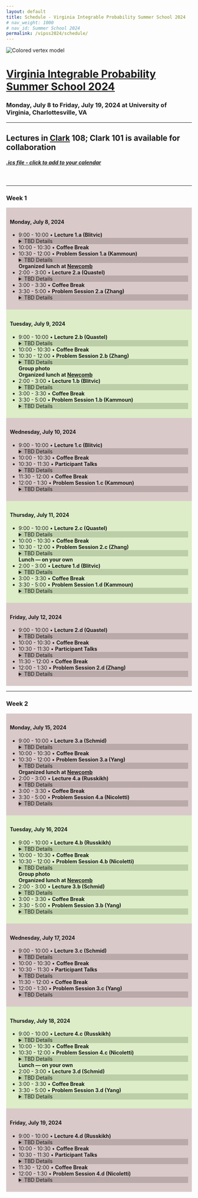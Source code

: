 ```yaml
---
layout: default
title: Schedule - Virginia Integrable Probability Summer School 2024
# nav_weight: 1000
# nav_id: Summer School 2024
permalink: /vipss2024/schedule/
---
```


<img src="{{site.url}}/vipss2024/color-vertex.jpg" style="max-width:100%" alt="Colored vertex model">

# <a href="{{site.url}}/vipss2024/">Virginia Integrable Probability Summer School 2024</a>

### Monday, July 8 to Friday, July 19, 2024 at University of Virginia, Charlottesville, VA

---

## Lectures in <a href="https://maps.app.goo.gl/UG54EAc6uqhjr4qZ9">Clark</a> 108; Clark 101 is available for collaboration

<h5><a href="{{site.url}}/vipss2024/VIPSS2024.ics">.ics file - click to add to your calendar</a></h5><br>

<hr><h3>Week 1</h3>

<!-- Week 1 Monday, July 8, 2024 -->  
<div style="background-color:#d9c9c9;padding:10px" class="mb-3">  
    <h4>Monday, July 8, 2024</h4>  
    <ul>  
        <li>9:00 - 10:00 &bull; <strong>Lecture 1.a (Blitvic)</strong>
            <details style="background-color:#b9a9a9">
              <summary>TBD Details</summary>
              <div style="background-color:#d9c9c9; padding:10px">Decsription</div>
            </details>
        </li>
        <li>10:00 - 10:30 &bull; <strong>Coffee Break</strong></li>  
        <li>10:30 - 12:00 &bull; <strong> Problem Session 1.a (Kammoun)</strong>
            <details style="background-color:#b9a9a9">
              <summary>TBD Details</summary>
              <div style="background-color:#d9c9c9; padding:10px">Decsription</div>
            </details>
        </li>  
        <div class="mb-2 mt-2" style="font-weight:bold">Organized lunch at <a href="https://maps.app.goo.gl/r9dSBHdRg8t7csUq5">Newcomb</a></div>
        <li>2:00 - 3:00 &bull; <strong>Lecture 2.a (Quastel)</strong>
            <details style="background-color:#b9a9a9">
              <summary>TBD Details</summary>
              <div style="background-color:#d9c9c9; padding:10px">Decsription</div>
            </details>
        </li>
        <li>3:00 - 3:30 &bull; <strong>Coffee Break</strong></li>  
        <li>3:30 - 5:00 &bull; <strong> Problem Session 2.a (Zhang)</strong>
            <details style="background-color:#b9a9a9">
              <summary>TBD Details</summary>
              <div style="background-color:#d9c9c9; padding:10px">Decsription</div>
            </details>
        </li>  
    </ul>  
</div>

<div style="background-color:#DCEDC8;padding:10px" class="mb-3">  
    <h4>Tuesday, July 9, 2024</h4>  
    <ul>  
        <li>9:00 - 10:00 &bull; <strong>Lecture 2.b (Quastel)</strong>
            <details style="background-color:#bccea8">
              <summary>TBD Details</summary>
              <div style="background-color:#DCEDC8; padding:10px">Decsription</div>
            </details>
        </li>
        <li>10:00 - 10:30 &bull; <strong>Coffee Break</strong></li>  
        <li>10:30 - 12:00 &bull; <strong> Problem Session 2.b (Zhang)</strong>
            <details style="background-color:#bccea8">
              <summary>TBD Details</summary>
              <div style="background-color:#DCEDC8; padding:10px">Decsription</div>
            </details>
        </li>  
        <div class="mb-2 mt-2" style="font-weight:bold">Group photo</div>
        <div class="mb-2 mt-2" style="font-weight:bold">Organized lunch at <a href="https://maps.app.goo.gl/r9dSBHdRg8t7csUq5">Newcomb</a></div>
        <li>2:00 - 3:00 &bull; <strong>Lecture 1.b (Blitvic)</strong>
            <details style="background-color:#bccea8">
              <summary>TBD Details</summary>
              <div style="background-color:#DCEDC8; padding:10px">Decsription</div>
            </details>
        </li>
        <li>3:00 - 3:30 &bull; <strong>Coffee Break</strong></li>  
        <li>3:30 - 5:00 &bull; <strong> Problem Session 1.b (Kammoun)</strong>
            <details style="background-color:#bccea8">
              <summary>TBD Details</summary>
              <div style="background-color:#DCEDC8; padding:10px">Decsription</div>
            </details>
        </li>  
    </ul>  
</div>

<div style="background-color:#d9c9c9;padding:10px" class="mb-3">  
    <h4>Wednesday, July 10, 2024</h4>  
    <ul>  
        <li>9:00 - 10:00 &bull; <strong>Lecture 1.c (Blitvic)</strong>
            <details style="background-color:#b9a9a9">
              <summary>TBD Details</summary>
              <div style="background-color:#d9c9c9; padding:10px">Decsription</div>
            </details>
        </li>
        <li>10:00 - 10:30 &bull; <strong>Coffee Break</strong></li>  
        <li>10:30 - 11:30 &bull; <strong>Participant Talks</strong>
            <details style="background-color:#b9a9a9">
              <summary>TBD Details</summary>
              <div style="background-color:#d9c9c9;
              padding:10px">Description of the participant talks...</div>
            </details>
        </li>  
        <li>11:30 - 12:00 &bull; <strong>Coffee Break</strong></li>  
        <li>12:00 - 1:30 &bull; <strong> Problem Session 1.c (Kammoun)</strong>
            <details style="background-color:#b9a9a9">
              <summary>TBD Details</summary>
              <div style="background-color:#d9c9c9;
               padding:10px">Decsription</div>
            </details>
        </li>  
    </ul>  
</div>

<div style="background-color:#DCEDC8;padding:10px" class="mb-3">  
    <h4>Thursday, July 11, 2024</h4>  
    <ul>  
        <li>9:00 - 10:00 &bull; <strong>Lecture 2.c (Quastel)</strong>
            <details style="background-color:#bccea8">
              <summary>TBD Details</summary>
              <div style="background-color:#DCEDC8; padding:10px">Decsription</div>
            </details>
        </li>
        <li>10:00 - 10:30 &bull; <strong>Coffee Break</strong></li>  
        <li>10:30 - 12:00 &bull; <strong> Problem Session 2.c (Zhang)</strong>
            <details style="background-color:#bccea8">
              <summary>TBD Details</summary>
              <div style="background-color:#DCEDC8; padding:10px">Decsription</div>
            </details>
        </li>  
        <div class="mb-2 mt-2" style="font-weight:bold">Lunch &mdash; on your own</div>
        <li>2:00 - 3:00 &bull; <strong>Lecture 1.d (Blitvic)</strong>
            <details style="background-color:#bccea8">
              <summary>TBD Details</summary>
              <div style="background-color:#DCEDC8; padding:10px">Decsription</div>
            </details>
        </li>
        <li>3:00 - 3:30 &bull; <strong>Coffee Break</strong></li>  
        <li>3:30 - 5:00 &bull; <strong> Problem Session 1.d (Kammoun)</strong>
            <details style="background-color:#bccea8">
              <summary>TBD Details</summary>
              <div style="background-color:#DCEDC8; padding:10px">Decsription</div>
            </details>
        </li>  
    </ul>  
</div>


<div style="background-color:#d9c9c9;padding:10px" class="mb-3">  
    <h4>Friday, July 12, 2024</h4>  
    <ul>  
        <li>9:00 - 10:00 &bull; <strong>Lecture 2.d (Quastel)</strong>
            <details style="background-color:#b9a9a9">
              <summary>TBD Details</summary>
              <div style="background-color:#d9c9c9; padding:10px">Decsription</div>
            </details>
        </li>
        <li>10:00 - 10:30 &bull; <strong>Coffee Break</strong></li>  
        <li>10:30 - 11:30 &bull; <strong>Participant Talks</strong>
            <details style="background-color:#b9a9a9">
              <summary>TBD Details</summary>
              <div style="background-color:#d9c9c9;
              padding:10px">Description of the participant talks...</div>
            </details>
        </li>  
        <li>11:30 - 12:00 &bull; <strong>Coffee Break</strong></li>  
        <li>12:00 - 1:30 &bull; <strong> Problem Session 2.d (Zhang)</strong>
            <details style="background-color:#b9a9a9">
              <summary>TBD Details</summary>
              <div style="background-color:#d9c9c9;
               padding:10px">Decsription</div>
            </details>
        </li>  
    </ul>  
</div>

<hr><h3>Week 2</h3>

<div style="background-color:#d9c9c9;padding:10px" class="mb-3">  
    <h4>Monday, July 15, 2024</h4>  
    <ul>  
        <li>9:00 - 10:00 &bull; <strong>Lecture 3.a (Schmid)</strong>
            <details style="background-color:#b9a9a9">
              <summary>TBD Details</summary>
              <div style="background-color:#d9c9c9; padding:10px">Decsription</div>
            </details>
        </li>
        <li>10:00 - 10:30 &bull; <strong>Coffee Break</strong></li>  
        <li>10:30 - 12:00 &bull; <strong> Problem Session 3.a (Yang)</strong>
            <details style="background-color:#b9a9a9">
              <summary>TBD Details</summary>
              <div style="background-color:#d9c9c9; padding:10px">Decsription</div>
            </details>
        </li>  
        <div class="mb-2 mt-2" style="font-weight:bold">Organized lunch at <a href="https://maps.app.goo.gl/r9dSBHdRg8t7csUq5">Newcomb</a></div>
        <li>2:00 - 3:00 &bull; <strong>Lecture 4.a (Russkikh)</strong>
            <details style="background-color:#b9a9a9">
              <summary>TBD Details</summary>
              <div style="background-color:#d9c9c9; padding:10px">Decsription</div>
            </details>
        </li>
        <li>3:00 - 3:30 &bull; <strong>Coffee Break</strong></li>  
        <li>3:30 - 5:00 &bull; <strong> Problem Session 4.a (Nicoletti)</strong>
            <details style="background-color:#b9a9a9">
              <summary>TBD Details</summary>
              <div style="background-color:#d9c9c9; padding:10px">Decsription</div>
            </details>
        </li>  
    </ul>  
</div>

<div style="background-color:#DCEDC8;padding:10px" class="mb-3">  
    <h4>Tuesday, July 16, 2024</h4>  
    <ul>  
        <li>9:00 - 10:00 &bull; <strong>Lecture 4.b (Russkikh)</strong>
            <details style="background-color:#bccea8">
              <summary>TBD Details</summary>
              <div style="background-color:#DCEDC8; padding:10px">Decsription</div>
            </details>
        </li>
        <li>10:00 - 10:30 &bull; <strong>Coffee Break</strong></li>  
        <li>10:30 - 12:00 &bull; <strong> Problem Session 4.b (Nicoletti)</strong>
            <details style="background-color:#bccea8">
              <summary>TBD Details</summary>
              <div style="background-color:#DCEDC8; padding:10px">Decsription</div>
            </details>
        </li>  
        <div class="mb-2 mt-2" style="font-weight:bold">Group photo</div>
        <div class="mb-2 mt-2" style="font-weight:bold">Organized lunch at <a href="https://maps.app.goo.gl/r9dSBHdRg8t7csUq5">Newcomb</a></div>
        <li>2:00 - 3:00 &bull; <strong>Lecture 3.b (Schmid)</strong>
            <details style="background-color:#bccea8">
              <summary>TBD Details</summary>
              <div style="background-color:#DCEDC8; padding:10px">Decsription</div>
            </details>
        </li>
        <li>3:00 - 3:30 &bull; <strong>Coffee Break</strong></li>  
        <li>3:30 - 5:00 &bull; <strong> Problem Session 3.b (Yang)</strong>
            <details style="background-color:#bccea8">
              <summary>TBD Details</summary>
              <div style="background-color:#DCEDC8; padding:10px">Decsription</div>
            </details>
        </li>  
    </ul>  
</div>

<div style="background-color:#d9c9c9;padding:10px" class="mb-3">  
    <h4>Wednesday, July 17, 2024</h4>  
    <ul>  
        <li>9:00 - 10:00 &bull; <strong>Lecture 3.c (Schmid)</strong>
            <details style="background-color:#b9a9a9">
              <summary>TBD Details</summary>
              <div style="background-color:#d9c9c9; padding:10px">Decsription</div>
            </details>
        </li>
        <li>10:00 - 10:30 &bull; <strong>Coffee Break</strong></li>  
        <li>10:30 - 11:30 &bull; <strong>Participant Talks</strong>
            <details style="background-color:#b9a9a9">
              <summary>TBD Details</summary>
              <div style="background-color:#d9c9c9;
              padding:10px">Description of the participant talks...</div>
            </details>
        </li>  
        <li>11:30 - 12:00 &bull; <strong>Coffee Break</strong></li>  
        <li>12:00 - 1:30 &bull; <strong> Problem Session 3.c (Yang)</strong>
            <details style="background-color:#b9a9a9">
              <summary>TBD Details</summary>
              <div style="background-color:#d9c9c9;
               padding:10px">Decsription</div>
            </details>
        </li>  
    </ul>  
</div>

<div style="background-color:#DCEDC8;padding:10px" class="mb-3">  
    <h4>Thursday, July 18, 2024</h4>  
    <ul>  
        <li>9:00 - 10:00 &bull; <strong>Lecture 4.c (Russkikh)</strong>
            <details style="background-color:#bccea8">
              <summary>TBD Details</summary>
              <div style="background-color:#DCEDC8; padding:10px">Decsription</div>
            </details>
        </li>
        <li>10:00 - 10:30 &bull; <strong>Coffee Break</strong></li>  
        <li>10:30 - 12:00 &bull; <strong> Problem Session 4.c (Nicoletti)</strong>
            <details style="background-color:#bccea8">
              <summary>TBD Details</summary>
              <div style="background-color:#DCEDC8; padding:10px">Decsription</div>
            </details>
        </li>  
        <div class="mb-2 mt-2" style="font-weight:bold">Lunch &mdash; on your own</div>
        <li>2:00 - 3:00 &bull; <strong>Lecture 3.d (Schmid)</strong>
            <details style="background-color:#bccea8">
              <summary>TBD Details</summary>
              <div style="background-color:#DCEDC8; padding:10px">Decsription</div>
            </details>
        </li>
        <li>3:00 - 3:30 &bull; <strong>Coffee Break</strong></li>  
        <li>3:30 - 5:00 &bull; <strong> Problem Session 3.d (Yang)</strong>
            <details style="background-color:#bccea8">
              <summary>TBD Details</summary>
              <div style="background-color:#DCEDC8; padding:10px">Decsription</div>
            </details>
        </li>  
    </ul>  
</div>


<div style="background-color:#d9c9c9;padding:10px" class="mb-3">  
    <h4>Friday, July 19, 2024</h4>  
    <ul>  
        <li>9:00 - 10:00 &bull; <strong>Lecture 4.d (Russkikh)</strong>
            <details style="background-color:#b9a9a9">
              <summary>TBD Details</summary>
              <div style="background-color:#d9c9c9; padding:10px">Decsription</div>
            </details>
        </li>
        <li>10:00 - 10:30 &bull; <strong>Coffee Break</strong></li>  
        <li>10:30 - 11:30 &bull; <strong>Participant Talks</strong>
            <details style="background-color:#b9a9a9">
              <summary>TBD Details</summary>
              <div style="background-color:#d9c9c9;
              padding:10px">Description of the participant talks...</div>
            </details>
        </li>  
        <li>11:30 - 12:00 &bull; <strong>Coffee Break</strong></li>  
        <li>12:00 - 1:30 &bull; <strong> Problem Session 4.d (Nicoletti)</strong>
            <details style="background-color:#b9a9a9">
              <summary>TBD Details</summary>
              <div style="background-color:#d9c9c9;
               padding:10px">Decsription</div>
            </details>
        </li>  
    </ul>  
</div>